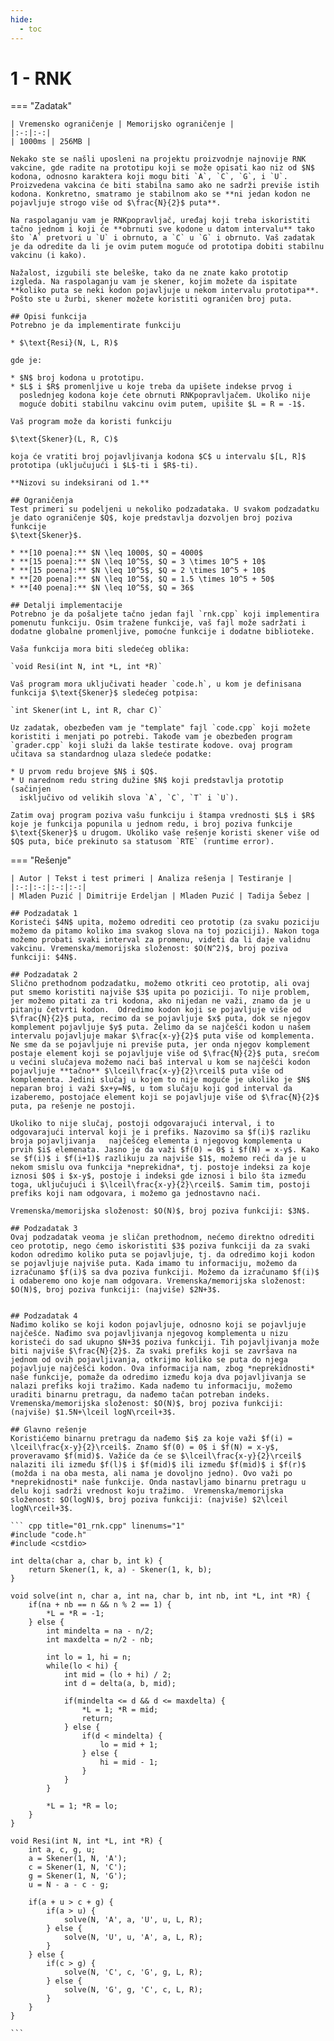```yaml
---
hide:
  - toc
---
```


# 1 - RNK

=== "Zadatak"
	
	| Vremensko ograničenje | Memorijsko ograničenje |
	|:-:|:-:|
	| 1000ms | 256MB |
	
	Nekako ste se našli uposleni na projektu proizvodnje najnovije RNK
	vakcine, gde radite na prototipu koji se može opisati kao niz od $N$
	kodona, odnosno karaktera koji mogu biti `A`, `C`, `G`, i `U`.
	Proizvedena vakcina će biti stabilna samo ako ne sadrži previše istih
	kodona. Konkretno, smatramo je stabilnom ako se **ni jedan kodon ne
	pojavljuje strogo više od $\frac{N}{2}$ puta**.
	
	Na raspolaganju vam je RNKpopravljač, uređaj koji treba iskoristiti
	tačno jednom i koji će **obrnuti sve kodone u datom intervalu** tako
	što `A` pretvori u `U` i obrnuto, a `C` u `G` i obrnuto. Vaš zadatak
	je da odredite da li je ovim putem moguće od prototipa dobiti stabilnu
	vakcinu (i kako).
	
	Nažalost, izgubili ste beleške, tako da ne znate kako prototip
	izgleda. Na raspolaganju vam je skener, kojim možete da ispitate
	**koliko puta se neki kodon pojavljuje u nekom intervalu prototipa**.
	Pošto ste u žurbi, skener možete koristiti ograničen broj puta.
	
	## Opisi funkcija
	Potrebno je da implementirate funkciju
	
	* $\text{Resi}(N, L, R)$
	
	gde je:
	
	* $N$ broj kodona u prototipu.
	* $L$ i $R$ promenljive u koje treba da upišete indekse prvog i
	  poslednjeg kodona koje ćete obrnuti RNKpopravljačem. Ukoliko nije
	  moguće dobiti stabilnu vakcinu ovim putem, upišite $L = R = -1$.
	
	Vaš program može da koristi funkciju
	
	$\text{Skener}(L, R, C)$
	
	koja će vratiti broj pojavljivanja kodona $C$ u intervalu $[L, R]$
	prototipa (uključujući i $L$-ti i $R$-ti).
	
	**Nizovi su indeksirani od 1.**
	
	## Ograničenja
	Test primeri su podeljeni u nekoliko podzadataka. U svakom podzadatku
	je dato ograničenje $Q$, koje predstavlja dozvoljen broj poziva funkcije
	$\text{Skener}$.
	
	* **[10 poena]:** $N \leq 1000$, $Q = 4000$
	* **[15 poena]:** $N \leq 10^5$, $Q = 3 \times 10^5 + 10$
	* **[15 poena]:** $N \leq 10^5$, $Q = 2 \times 10^5 + 10$
	* **[20 poena]:** $N \leq 10^5$, $Q = 1.5 \times 10^5 + 50$
	* **[40 poena]:** $N \leq 10^5$, $Q = 36$
	
	## Detalji implementacije
	Potrebno je da pošaljete tačno jedan fajl `rnk.cpp` koji implementira
	pomenutu funkciju. Osim tražene funkcije, vaš fajl može sadržati i
	dodatne globalne promenljive, pomoćne funkcije i dodatne biblioteke.
	
	Vaša funkcija mora biti sledećeg oblika:
	
	`void Resi(int N, int *L, int *R)`
	
	Vaš program mora uključivati header `code.h`, u kom je definisana
	funkcija $\text{Skener}$ sledećeg potpisa:
	
	`int Skener(int L, int R, char C)`
	
	Uz zadatak, obezbeđen vam je "template" fajl `code.cpp` koji možete
	koristiti i menjati po potrebi. Takođe vam je obezbeđen program
	`grader.cpp` koji služi da lakše testirate kodove. ovaj program
	učitava sa standardnog ulaza sledeće podatke:
	
	* U prvom redu brojeve $N$ i $Q$.
	* U narednom redu string dužine $N$ koji predstavlja prototip (sačinjen
	  isključivo od velikih slova `A`, `C`, `T` i `U`).
	
	Zatim ovaj program poziva vašu funkciju i štampa vrednosti $L$ i $R$
	koje je funkcija popunila u jednom redu, i broj poziva funkcije
	$\text{Skener}$ u drugom. Ukoliko vaše rešenje koristi skener više od
	$Q$ puta, biće prekinuto sa statusom `RTE` (runtime error).
	
=== "Rešenje"
	
	| Autor | Tekst i test primeri | Analiza rеšenja | Testiranje |
	|:-:|:-:|:-:|:-:|
	| Mladen Puzić | Dimitrije Erdeljan | Mladen Puzić | Tadija Šebez |
	
	## Podzadatak 1
	Koristeći $4N$ upita, možemo odrediti ceo prototip (za svaku poziciju možemo da pitamo koliko ima svakog slova na toj poziciji). Nakon toga možemo probati svaki interval za promenu, videti da li daje validnu vakcinu. Vremenska/memorijska složenost: $O(N^2)$, broj poziva funkciji: $4N$. 
	
	## Podzadatak 2
	Slično prethodnom podzadatku, možemo otkriti ceo prototip, ali ovaj put smemo koristiti najviše $3$ upita po poziciji. To nije problem, jer možemo pitati za tri kodona, ako nijedan ne važi, znamo da je u pitanju četvrti kodon.  Odredimo kodon koji se pojavljuje više od $\frac{N}{2}$ puta, recimo da se pojavljuje $x$ puta, dok se njegov komplement pojavljuje $y$ puta. Želimo da se najčešći kodon u našem intervalu pojavljuje makar $\frac{x-y}{2}$ puta više od komplementa. Ne sme da se pojavljuje ni previše puta, jer onda njegov komplement postaje element koji se pojavljuje više od $\frac{N}{2}$ puta, srećom u većini slučajeva možemo naći baš interval u kom se najčešći kodon pojavljuje **tačno** $\lceil\frac{x-y}{2}\rceil$ puta više od komplementa. Jedini slučaj u kojem to nije moguće je ukoliko je $N$ neparan broj i važi $x+y=N$, u tom slučaju koji god interval da izaberemo, postojaće element koji se pojavljuje više od $\frac{N}{2}$ puta, pa rešenje ne postoji. 
	
	Ukoliko to nije slučaj, postoji odgovarajući interval, i to odgovarajući interval koji je i prefiks. Nazovimo sa $f(i)$ razliku broja pojavljivanja   najčešćeg elementa i njegovog komplementa u prvih $i$ elemenata. Jasno je da važi $f(0) = 0$ i $f(N) = x-y$. Kako se $f(i)$ i $f(i+1)$ razlikuju za najviše $1$, možemo reći da je u nekom smislu ova funkcija *neprekidna*, tj. postoje indeksi za koje iznosi $0$ i $x-y$, postoje i indeksi gde iznosi i bilo šta između toga, uključujući i $\lceil\frac{x-y}{2}\rceil$. Samim tim, postoji prefiks koji nam odgovara, i možemo ga jednostavno naći. 
	
	Vremenska/memorijska složenost: $O(N)$, broj poziva funkciji: $3N$. 
	
	## Podzadatak 3
	Ovaj podzadatak veoma je sličan prethodnom, nećemo direktno odrediti ceo prototip, nego ćemo iskoristiti $3$ poziva funkciji da za svaki kodon odredimo koliko puta se pojavljuje, tj. da odredimo koji kodon se pojavljuje najviše puta. Kada imamo tu informaciju, možemo da izračunamo $f(i)$ sa dva poziva funkciji. Možemo da izračunamo $f(i)$ i odaberemo ono koje nam odgovara. Vremenska/memorijska složenost: $O(N)$, broj poziva funkciji: (najviše) $2N+3$. 
	
	
	## Podzadatak 4
	Nađimo koliko se koji kodon pojavljuje, odnosno koji se pojavljuje najčešće. Nađimo sva pojavljivanja njegovog komplementa u nizu koristeći do sad ukupno $N+3$ poziva funkciji. Tih pojavljivanja može biti najviše $\frac{N}{2}$. Za svaki prefiks koji se završava na jednom od ovih pojavljivanja, otkrijmo koliko se puta do njega pojavljuje najčešći kodon. Ova informacija nam, zbog *neprekidnosti* naše funkcije, pomaže da odredimo između koja dva pojavljivanja se nalazi prefiks koji tražimo. Kada nađemo tu informaciju, možemo uraditi binarnu pretragu, da nađemo tačan potreban indeks. Vremenska/memorijska složenost: $O(N)$, broj poziva funkciji: (najviše) $1.5N+\lceil logN\rceil+3$. 
	
	## Glavno rešenje
	Koristićemo binarnu pretragu da nađemo $i$ za koje važi $f(i) = \lceil\frac{x-y}{2}\rceil$. Znamo $f(0) = 0$ i $f(N) = x-y$, proveravamo $f(mid)$. Važiće da će se $\lceil\frac{x-y}{2}\rceil$ nalaziti ili između $f(l)$ i $f(mid)$ ili između $f(mid)$ i $f(r)$ (možda i na oba mesta, ali nama je dovoljno jedno). Ovo važi po *neprekidnosti* naše funkcije. Onda nastavljamo binarnu pretragu u delu koji sadrži vrednost koju tražimo.  Vremenska/memorijska složenost: $O(logN)$, broj poziva funkciji: (najviše) $2\lceil logN\rceil+3$.
	
	``` cpp title="01_rnk.cpp" linenums="1"
	#include "code.h"
	#include <cstdio>
	
	int delta(char a, char b, int k) {
	    return Skener(1, k, a) - Skener(1, k, b);
	}
	
	void solve(int n, char a, int na, char b, int nb, int *L, int *R) {
	    if(na + nb == n && n % 2 == 1) {
	        *L = *R = -1;
	    } else {
	        int mindelta = na - n/2;
	        int maxdelta = n/2 - nb;
	
	        int lo = 1, hi = n;
	        while(lo < hi) {
	            int mid = (lo + hi) / 2;
	            int d = delta(a, b, mid);
	
	            if(mindelta <= d && d <= maxdelta) {
	                *L = 1; *R = mid;
	                return;
	            } else {
	                if(d < mindelta) {
	                    lo = mid + 1;
	                } else {
	                    hi = mid - 1;
	                }
	            }
	        }
	
	        *L = 1; *R = lo;
	    }
	}
	
	void Resi(int N, int *L, int *R) {
	    int a, c, g, u;
	    a = Skener(1, N, 'A');
	    c = Skener(1, N, 'C');
	    g = Skener(1, N, 'G');
	    u = N - a - c - g;
	
	    if(a + u > c + g) {
	        if(a > u) {
	            solve(N, 'A', a, 'U', u, L, R);
	        } else {
	            solve(N, 'U', u, 'A', a, L, R);
	        }
	    } else {
	        if(c > g) {
	            solve(N, 'C', c, 'G', g, L, R);
	        } else {
	            solve(N, 'G', g, 'C', c, L, R);
	        }
	    }
	}

	```
